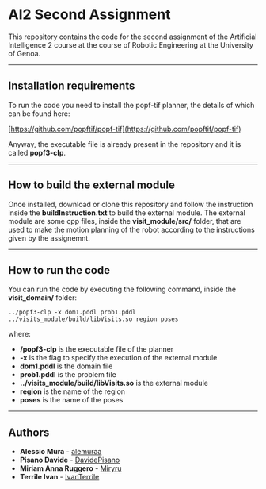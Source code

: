 # AI2 Second Assignment
This repository contains the code for the second assignment of the Artificial Intelligence 2 course at the course of Robotic Engineering at the University of Genoa.

---------------------------------------
## Installation requirements
To run the code you need to install the popf-tif planner, the details of which can be found here:

[https://github.com/popftif/popf-tif](https://github.com/popftif/popf-tif) 

Anyway, the executable file is already present in the repository and it is called **popf3-clp**.

----------------------------------
## How to build the external module
Once installed, download or clone this repository and follow the instruction inside the **buildInstruction.txt** to build the external module.
The external module are some cpp files, inside the **visit_module/src/** folder, that are used to make the motion planning of the robot according to the instructions given by the assignemnt.

-----------------------------------
## How to run the code
You can run the code by executing the following command, inside the **visit_domain/** folder:

```
../popf3-clp -x dom1.pddl prob1.pddl ../visits_module/build/libVisits.so region poses
```
where:
- **/popf3-clp** is the executable file of the planner
- **-x** is the flag to specify the execution of the external module
- **dom1.pddl** is the domain file
- **prob1.pddl** is the problem file
- **../visits_module/build/libVisits.so** is the external module 
- **region** is the name of the region 
- **poses** is the name of the poses

------------------------------------
## Authors

* **Alessio Mura** - [alemuraa](https://github.com/alemuraa)
* **Pisano Davide** - [DavidePisano](https://github.com/DavidePisano)
* **Miriam Anna Ruggero** - [Miryru](https://github.com/Miryru)
* **Terrile Ivan** - [IvanTerrile](https://github.com/IvanTerrile)
